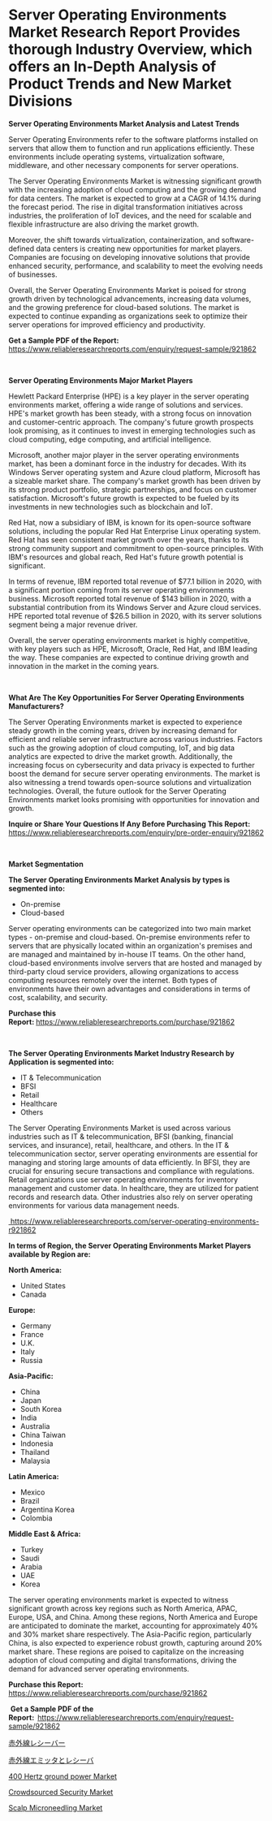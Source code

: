 <p><h1>Server Operating Environments Market Research Report Provides thorough Industry Overview, which offers an In-Depth Analysis of Product Trends and New Market Divisions</h1></p><p><strong>Server Operating Environments Market Analysis and Latest Trends</strong></p>
<p><p>Server Operating Environments refer to the software platforms installed on servers that allow them to function and run applications efficiently. These environments include operating systems, virtualization software, middleware, and other necessary components for server operations.</p><p>The Server Operating Environments Market is witnessing significant growth with the increasing adoption of cloud computing and the growing demand for data centers. The market is expected to grow at a CAGR of 14.1% during the forecast period. The rise in digital transformation initiatives across industries, the proliferation of IoT devices, and the need for scalable and flexible infrastructure are also driving the market growth.</p><p>Moreover, the shift towards virtualization, containerization, and software-defined data centers is creating new opportunities for market players. Companies are focusing on developing innovative solutions that provide enhanced security, performance, and scalability to meet the evolving needs of businesses.</p><p>Overall, the Server Operating Environments Market is poised for strong growth driven by technological advancements, increasing data volumes, and the growing preference for cloud-based solutions. The market is expected to continue expanding as organizations seek to optimize their server operations for improved efficiency and productivity.</p></p>
<p><strong>Get a Sample PDF of the Report:&nbsp;</strong> <a href="https://www.reliableresearchreports.com/enquiry/request-sample/921862">https://www.reliableresearchreports.com/enquiry/request-sample/921862</a></p>
<p>&nbsp;</p>
<p><strong>Server Operating Environments Major Market Players</strong></p>
<p><p>Hewlett Packard Enterprise (HPE) is a key player in the server operating environments market, offering a wide range of solutions and services. HPE's market growth has been steady, with a strong focus on innovation and customer-centric approach. The company's future growth prospects look promising, as it continues to invest in emerging technologies such as cloud computing, edge computing, and artificial intelligence.</p><p>Microsoft, another major player in the server operating environments market, has been a dominant force in the industry for decades. With its Windows Server operating system and Azure cloud platform, Microsoft has a sizeable market share. The company's market growth has been driven by its strong product portfolio, strategic partnerships, and focus on customer satisfaction. Microsoft's future growth is expected to be fueled by its investments in new technologies such as blockchain and IoT.</p><p>Red Hat, now a subsidiary of IBM, is known for its open-source software solutions, including the popular Red Hat Enterprise Linux operating system. Red Hat has seen consistent market growth over the years, thanks to its strong community support and commitment to open-source principles. With IBM's resources and global reach, Red Hat's future growth potential is significant.</p><p>In terms of revenue, IBM reported total revenue of $77.1 billion in 2020, with a significant portion coming from its server operating environments business. Microsoft reported total revenue of $143 billion in 2020, with a substantial contribution from its Windows Server and Azure cloud services. HPE reported total revenue of $26.5 billion in 2020, with its server solutions segment being a major revenue driver. </p><p>Overall, the server operating environments market is highly competitive, with key players such as HPE, Microsoft, Oracle, Red Hat, and IBM leading the way. These companies are expected to continue driving growth and innovation in the market in the coming years.</p></p>
<p>&nbsp;</p>
<p><strong>What Are The Key Opportunities For Server Operating Environments Manufacturers?</strong></p>
<p><p>The Server Operating Environments market is expected to experience steady growth in the coming years, driven by increasing demand for efficient and reliable server infrastructure across various industries. Factors such as the growing adoption of cloud computing, IoT, and big data analytics are expected to drive the market growth. Additionally, the increasing focus on cybersecurity and data privacy is expected to further boost the demand for secure server operating environments. The market is also witnessing a trend towards open-source solutions and virtualization technologies. Overall, the future outlook for the Server Operating Environments market looks promising with opportunities for innovation and growth.</p></p>
<p><strong>Inquire or Share Your Questions If Any Before Purchasing This Report:</strong> <a href="https://www.reliableresearchreports.com/enquiry/pre-order-enquiry/921862">https://www.reliableresearchreports.com/enquiry/pre-order-enquiry/921862</a></p>
<p>&nbsp;</p>
<p><strong>Market Segmentation</strong></p>
<p><strong>The Server Operating Environments Market Analysis by types is segmented into:</strong></p>
<p><ul><li>On-premise</li><li>Cloud-based</li></ul></p>
<p><p>Server operating environments can be categorized into two main market types - on-premise and cloud-based. On-premise environments refer to servers that are physically located within an organization's premises and are managed and maintained by in-house IT teams. On the other hand, cloud-based environments involve servers that are hosted and managed by third-party cloud service providers, allowing organizations to access computing resources remotely over the internet. Both types of environments have their own advantages and considerations in terms of cost, scalability, and security.</p></p>
<p><strong>Purchase this Report:&nbsp;</strong><a href="https://www.reliableresearchreports.com/purchase/921862">https://www.reliableresearchreports.com/purchase/921862</a></p>
<p>&nbsp;</p>
<p><strong>The Server Operating Environments Market Industry Research by Application is segmented into:</strong></p>
<p><ul><li>IT & Telecommunication</li><li>BFSI</li><li>Retail</li><li>Healthcare</li><li>Others</li></ul></p>
<p><p>The Server Operating Environments Market is used across various industries such as IT & telecommunication, BFSI (banking, financial services, and insurance), retail, healthcare, and others. In the IT & telecommunication sector, server operating environments are essential for managing and storing large amounts of data efficiently. In BFSI, they are crucial for ensuring secure transactions and compliance with regulations. Retail organizations use server operating environments for inventory management and customer data. In healthcare, they are utilized for patient records and research data. Other industries also rely on server operating environments for various data management needs.</p></p>
<p><a href="https://www.reliableresearchreports.com/server-operating-environments-r921862">&nbsp;https://www.reliableresearchreports.com/server-operating-environments-r921862</a></p>
<p><strong>In terms of Region, the Server Operating Environments Market Players available by Region are:</strong></p>
<p>
    <p> <strong> North America: </strong>
        <ul>
            <li>United States</li>
            <li>Canada</li>
        </ul>
        </p> 
    <p> <strong> Europe: </strong>
        <ul>
            <li>Germany</li>
            <li>France</li>
            <li>U.K.</li>
            <li>Italy</li>
            <li>Russia</li>
        </ul>
        </p> 
    <p> <strong> Asia-Pacific: </strong>
        <ul>
            <li>China</li>
            <li>Japan</li>
            <li>South Korea</li>
            <li>India</li>
            <li>Australia</li>
            <li>China Taiwan</li>
            <li>Indonesia</li>
            <li>Thailand</li>
            <li>Malaysia</li>
        </ul>
        </p> 
    <p> <strong> Latin America: </strong>
        <ul>
            <li>Mexico</li>
            <li>Brazil</li>
            <li>Argentina Korea</li>
            <li>Colombia</li>
        </ul>
        </p> 
    <p> <strong> Middle East & Africa: </strong>
        <ul>
            <li>Turkey</li>
            <li>Saudi</li>
            <li>Arabia</li>
            <li>UAE</li>
            <li>Korea</li>
        </ul>
    </p>
    </p>
<p><p>The server operating environments market is expected to witness significant growth across key regions such as North America, APAC, Europe, USA, and China. Among these regions, North America and Europe are anticipated to dominate the market, accounting for approximately 40% and 30% market share respectively. The Asia-Pacific region, particularly China, is also expected to experience robust growth, capturing around 20% market share. These regions are poised to capitalize on the increasing adoption of cloud computing and digital transformations, driving the demand for advanced server operating environments.</p></p>
<p><strong>Purchase this Report: </strong><a href="https://www.reliableresearchreports.com/purchase/921862">https://www.reliableresearchreports.com/purchase/921862</a></p>
<p>&nbsp;<strong>Get a Sample PDF of the Report:&nbsp;&nbsp;</strong><a href="https://www.reliableresearchreports.com/enquiry/request-sample/921862">https://www.reliableresearchreports.com/enquiry/request-sample/921862</a></p>
<p><strong></strong></p>
<p><p><a href="https://github.com/nemesis2824/Market-Research-Report-List-1/blob/main/980023355717.md">赤外線レシーバー</a></p><p><a href="https://github.com/CieloStamm/Market-Research-Report-List-1/blob/main/806367955718.md">赤外線エミッタとレシーバ</a></p><p><a href="https://www.linkedin.com/pulse/400-hertz-ground-powernbspmarket-focuses-market-share-size-pqeic">400 Hertz ground power Market</a></p><p><a href="https://github.com/suaretopek9/Market-Research-Report-List-2/blob/main/crowdsourced-security-market.md">Crowdsourced Security Market</a></p><p><a href="https://github.com/moyahfrancoestellec51j635wcx/Market-Research-Report-List-2/blob/main/scalp-microneedling-market.md">Scalp Microneedling Market</a></p></p>